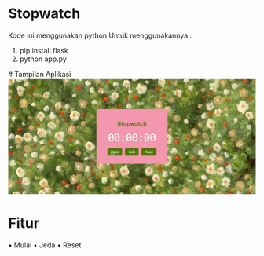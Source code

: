 ﻿# Stopwatch
Kode ini menggunakan python Untuk menggunakannya :
1.	pip install flask
2.	python app.py

﻿# Tampilan Aplikasi
![Tampilan Stopwatch](stopwatch.png)

# Fitur
•	Mulai
•	Jeda
•	Reset
